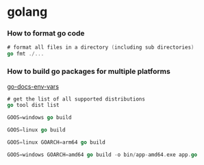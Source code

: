 # golang

### How to format go code 

```go
# format all files in a directory (including sub directories)
go fmt ./...
```

### How to build go packages for multiple platforms

[go-docs-env-vars](https://golang.org/doc/install/source#environment)

```go
# get the list of all supported distributions
go tool dist list

GOOS=windows go build

GOOS=linux go build

GOOS=linux GOARCH=arm64 go build

GOOS=windows GOARCH=amd64 go build -o bin/app-amd64.exe app.go
```

